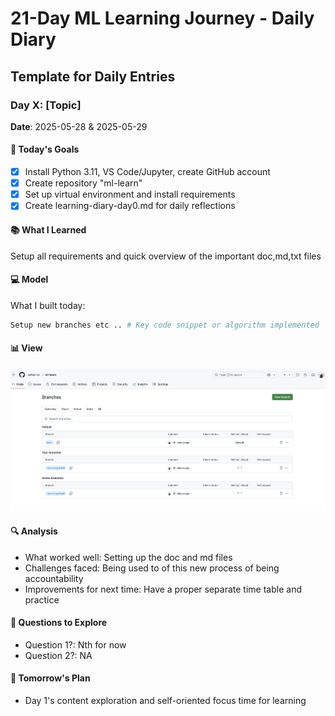 # 21-Day ML Learning Journey - Daily Diary

## Template for Daily Entries

### Day X: [Topic]
**Date**: 2025-05-28 & 2025-05-29

#### 🎯 Today's Goals
- [X] Install Python 3.11, VS Code/Jupyter, create GitHub account
- [X] Create repository "ml-learn"
- [x] Set up virtual environment and install requirements
- [X] Create learning-diary-day0.md for daily reflections

#### 📚 What I Learned
Setup all requirements and quick overview of the important doc,md,txt files

#### 💻 Model
What I built today:
```python
Setup new branches etc .. # Key code snippet or algorithm implemented
```

#### 📊 View
![GITHUB SS](ss-gh.png)

#### 🔍 Analysis
- What worked well: Setting up the doc and md files
- Challenges faced: Being used to of this new process of being accountability
- Improvements for next time: Have a proper separate time table and practice

#### 📝 Questions to Explore
- Question 1?: Nth for now
- Question 2?: NA

#### 🚀 Tomorrow's Plan
- Day 1's content exploration and self-oriented focus time for learning